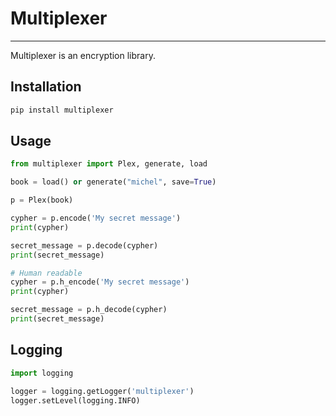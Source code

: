 # Multiplexer
---
Multiplexer is an encryption library.

## Installation

```bash
pip install multiplexer
```

## Usage

```python
from multiplexer import Plex, generate, load

book = load() or generate("michel", save=True)

p = Plex(book)

cypher = p.encode('My secret message')
print(cypher)

secret_message = p.decode(cypher)
print(secret_message)

# Human readable
cypher = p.h_encode('My secret message')
print(cypher)

secret_message = p.h_decode(cypher)
print(secret_message)
```

## Logging

```python
import logging

logger = logging.getLogger('multiplexer')
logger.setLevel(logging.INFO)
```